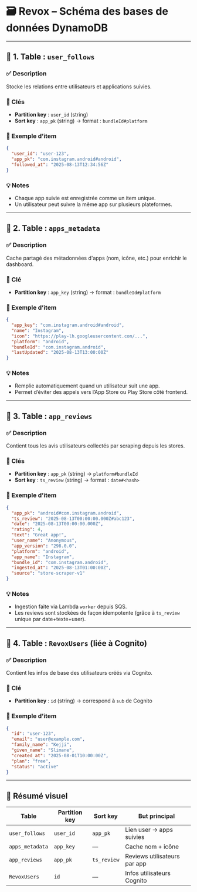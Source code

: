# 🗃️ Revox – Schéma des bases de données DynamoDB

---

## 📌 1. Table : `user_follows`

### ✅ Description
Stocke les relations entre utilisateurs et applications suivies.

### 🔑 Clés
- **Partition key** : `user_id` (string)
- **Sort key** : `app_pk` (string) → format : `bundleId#platform`

### 🧱 Exemple d’item
```json
{
  "user_id": "user-123",
  "app_pk": "com.instagram.android#android",
  "followed_at": "2025-08-13T12:34:56Z"
}
```

### 💡 Notes
- Chaque app suivie est enregistrée comme un item unique.
- Un utilisateur peut suivre la même app sur plusieurs plateformes.

---

## 📌 2. Table : `apps_metadata`

### ✅ Description
Cache partagé des métadonnées d'apps (nom, icône, etc.) pour enrichir le dashboard.

### 🔑 Clé
- **Partition key** : `app_key` (string) → format : `bundleId#platform`

### 🧱 Exemple d’item
```json
{
  "app_key": "com.instagram.android#android",
  "name": "Instagram",
  "icon": "https://play-lh.googleusercontent.com/...",
  "platform": "android",
  "bundleId": "com.instagram.android",
  "lastUpdated": "2025-08-13T13:00:00Z"
}
```

### 💡 Notes
- Remplie automatiquement quand un utilisateur suit une app.
- Permet d’éviter des appels vers l’App Store ou Play Store côté frontend.

---

## 📌 3. Table : `app_reviews`

### ✅ Description
Contient tous les avis utilisateurs collectés par scraping depuis les stores.

### 🔑 Clés
- **Partition key** : `app_pk` (string) → `platform#bundleId`
- **Sort key** : `ts_review` (string) → format : `date#<hash>`

### 🧱 Exemple d’item
```json
{
  "app_pk": "android#com.instagram.android",
  "ts_review": "2025-08-13T00:00:00.000Z#abc123",
  "date": "2025-08-13T00:00:00.000Z",
  "rating": 4,
  "text": "Great app!",
  "user_name": "Anonymous",
  "app_version": "298.0.0",
  "platform": "android",
  "app_name": "Instagram",
  "bundle_id": "com.instagram.android",
  "ingested_at": "2025-08-13T01:00:00Z",
  "source": "store-scraper-v1"
}
```

### 💡 Notes
- Ingestion faite via Lambda `worker` depuis SQS.
- Les reviews sont stockées de façon idempotente (grâce à `ts_review` unique par date+texte+user).

---

## 📌 4. Table : `RevoxUsers` (liée à Cognito)

### ✅ Description
Contient les infos de base des utilisateurs créés via Cognito.

### 🔑 Clé
- **Partition key** : `id` (string) → correspond à `sub` de Cognito

### 🧱 Exemple d’item
```json
{
  "id": "user-123",
  "email": "user@example.com",
  "family_name": "Kejji",
  "given_name": "Slimane",
  "created_at": "2025-08-01T10:00:00Z",
  "plan": "free",
  "status": "active"
}
```

---

## 🧾 Résumé visuel

| Table              | Partition key     | Sort key         | But principal                        |
|-------------------|-------------------|------------------|--------------------------------------|
| `user_follows`     | `user_id`         | `app_pk`         | Lien user → apps suivies             |
| `apps_metadata`    | `app_key`         | —                | Cache nom + icône                    |
| `app_reviews`      | `app_pk`          | `ts_review`      | Reviews utilisateurs par app         |
| `RevoxUsers`       | `id`              | —                | Infos utilisateurs Cognito           |

